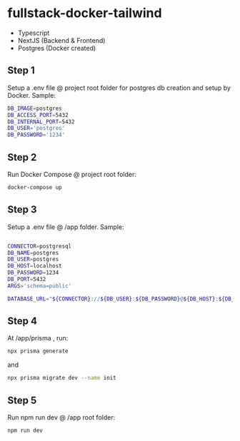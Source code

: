 # fullstack-docker-tailwind

- Typescript
- NextJS (Backend & Frontend)
- Postgres (Docker created)

## Step 1

Setup a .env file @ project root folder for postgres db creation and setup by Docker. Sample:

```sh
DB_IMAGE=postgres
DB_ACCESS_PORT=5432
DB_INTERNAL_PORT=5432
DB_USER='postgres'
DB_PASSWORD='1234'
```

## Step 2

Run Docker Compose @ project root folder:

```sh
docker-compose up
```

## Step 3

Setup a .env file @ /app folder. Sample:

```sh

CONNECTOR=postgresql
DB_NAME=postgres
DB_USER=postgres
DB_HOST=localhost
DB_PASSWORD=1234
DB_PORT=5432
ARGS='schema=public'

DATABASE_URL="${CONNECTOR}://${DB_USER}:${DB_PASSWORD}@${DB_HOST}:${DB_PORT}/${DB_NAME}?${ARGS}"
```

## Step 4

At /app/prisma , run:

```sh
npx prisma generate
```

and

```sh
npx prisma migrate dev --name init
```

## Step 5

Run npm run dev @ /app root folder:

```sh
npm run dev
```
